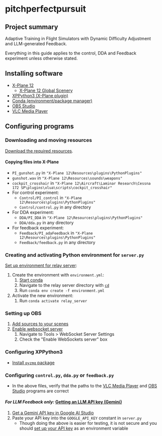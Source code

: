 ﻿# pitchperfectpursuit

## Project summary

Adaptive Training in Flight Simulators with Dynamic Difficulty Adjustment and LLM-generated Feedback.

Everything in this guide applies to the control, DDA and Feedback experiment unless otherwise stated.

## Installing software

- [X-Plane 12](https://store.steampowered.com/app/2014780/XPlane_12/)
	- [X-Plane 12 Global Scenery](https://store.steampowered.com/dlc/2014780/XPlane_12/)
- [XPPython3 (X-Plane plugin)](https://xppython3.readthedocs.io/en/latest/)
- [Conda (environment/package manager)](https://www.anaconda.com/docs/getting-started/miniconda/install "Installing Miniconda")
- [OBS Studio](https://obsproject.com/download)
- [VLC Media Player](https://www.videolan.org/vlc/index.html)

## Configuring programs

### Downloading and moving resources

[Download the required resources](https://docs.github.com/en/repositories/working-with-files/using-files/downloading-source-code-archives#downloading-source-code-archives-from-the-repository-view).

#### Copying files into X-Plane

- `PI_gunshot.py` in `"X-Plane 12\Resources\plugins\PythonPlugins"`
- `gunshot.wav` in `"X-Plane 12\Resources\sounds\weapons"`
- `cockpit_crosshair` in `"X-Plane 12\Aircraft\Laminar Research\Cessna 172 SP\plugins\xlua\scripts\cockpit_crosshair"`
- For control experiment:
	- `Control/PI_control` in `"X-Plane 12\Resources\plugins\PythonPlugins"`
	- `Control/control.py` in any directory 
- For DDA experiment:
  	- `DDA/PI_DDA` in `"X-Plane 12\Resources\plugins\PythonPlugins"`
  	- `DDA/dda.py` in any directory
- For feedback experiment:
 	- `Feedback/PI_adaFeedback` in `"X-Plane 12\Resources\plugins\PythonPlugins"`
	- `Feedback/feedback.py` in any directory

### Creating and activating Python environment for `server.py`

[Set up environment for relay server](https://docs.conda.io/projects/conda/en/latest/user-guide/tasks/manage-environments.html#creating-an-environment-from-an-environment-yml-file "creating environment from environment.yml file"):
1. Create the environment with `environment.yml`:
	1. [Start conda](https://docs.conda.io/projects/conda/en/stable/user-guide/getting-started.html#starting-conda)
	2. Navigate to the relay server directory with [`cd`](https://learn.microsoft.com/en-us/windows-server/administration/windows-commands/cd)
	3. Run `conda env create -f environment.yml`
2. Activate the new environment:
	1. Run `conda activate relay_server`

### Setting up OBS

1. [Add sources to your scenes](https://obsproject.com/kb/quick-start-guide)
2. [Enable websocket server](https://obsproject.com/kb/remote-control-guide)
	1. Navigate to Tools > WebSocket Server Settings
	2. Check the "Enable WebSockets server" box

### Configuring XPPython3

- [Install `pyzmq` package](https://xppython3.readthedocs.io/en/latest/usage/pip.html)

### Configuring `control.py`, `dda.py` or `feedback.py`

- In the above files, verify that the paths to the [VLC Media Player](https://www.google.com/search?q=path+to+vlc+media+player) and [OBS Studio](https://www.google.com/search?q=path+to+obs+studio) programs are correct

#### *For LLM Feedback only:* [Getting an LLM API key (Gemini)](https://ai.google.dev/gemini-api/docs/api-key)

1. [Get a Gemini API key in Google AI Studio](https://aistudio.google.com/app/apikey)
2. Paste your API key into the `GOOGLE_API_KEY` constant in `server.py`
	- Though doing the above is easier for testing, it is not secure and you should [set up your API key](https://ai.google.dev/gemini-api/docs/api-key#set-up-api-key) as an environment variable
